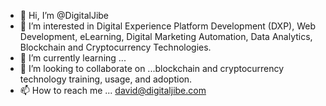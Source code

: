 - 👋 Hi, I’m @DigitalJibe
- 👀 I’m interested in Digital Experience Platform Development (DXP), Web Development, eLearning, Digital Marketing Automation, Data Analytics, Blockchain and Cryptocurrency Technologies. 
- 🌱 I’m currently learning ... 
- 💞️ I’m looking to collaborate on ...blockchain and cryptocurrency technology training, usage, and adoption. 
- 📫 How to reach me ... david@digitaljibe.com

<!---
DigitalJibe/DigitalJibe is a ✨ special ✨ repository because its `README.md` (this file) appears on your GitHub profile.
You can click the Preview link to take a look at your changes.
--->
